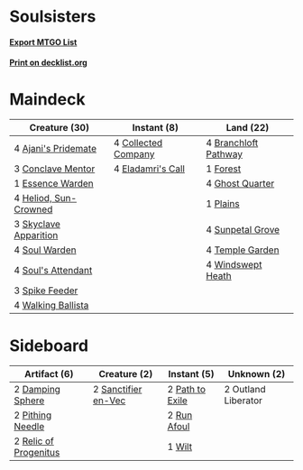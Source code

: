 # Soulsisters

#### [Export MTGO List](../collection/Soulsisters/Soulsisters.txt)
#### [Print on decklist.org](http://decklist.org/?deckmain=4%09Ajani's%20Pridemate%0A4%09Branchloft%20Pathway%0A4%09Collected%20Company%0A3%09Conclave%20Mentor%0A4%09Eladamri's%20Call%0A1%09Essence%20Warden%0A1%09Forest%0A4%09Ghost%20Quarter%0A4%09Heliod,%20Sun-Crowned%0A1%09Plains%0A3%09Skyclave%20Apparition%0A4%09Soul%20Warden%0A4%09Soul's%20Attendant%0A3%09Spike%20Feeder%0A4%09Sunpetal%20Grove%0A4%09Temple%20Garden%0A4%09Walking%20Ballista%0A4%09Windswept%20Heath&deckside=2%09Damping%20Sphere%0A2%09Outland%20Liberator%0A2%09Path%20to%20Exile%0A2%09Pithing%20Needle%0A2%09Relic%20of%20Progenitus%0A2%09Run%20Afoul%0A2%09Sanctifier%20en-Vec%0A1%09Wilt)
# Maindeck

|                                         Creature (30)                                          |                                         Instant (8)                                          |                                           Land (22)                                           |
|------------------------------------------------------------------------------------------------|----------------------------------------------------------------------------------------------|-----------------------------------------------------------------------------------------------|
|4 [Ajani's Pridemate](http://gatherer.wizards.com/Pages/Card/Details.aspx?multiverseid=376241)  |4 [Collected Company](http://gatherer.wizards.com/Pages/Card/Details.aspx?multiverseid=394519)|4 [Branchloft Pathway](http://gatherer.wizards.com/Pages/Card/Details.aspx?multiverseid=491909)|
|3 [Conclave Mentor](http://gatherer.wizards.com/Pages/Card/Details.aspx?multiverseid=485539)    |4 [Eladamri's Call](http://gatherer.wizards.com/Pages/Card/Details.aspx?multiverseid=442192)  |1 [Forest](http://gatherer.wizards.com/Pages/Card/Details.aspx?multiverseid=439860)            |
|1 [Essence Warden](http://gatherer.wizards.com/Pages/Card/Details.aspx?multiverseid=389505)     |                                                                                              |4 [Ghost Quarter](http://gatherer.wizards.com/Pages/Card/Details.aspx?multiverseid=389534)     |
|4 [Heliod, Sun-Crowned](http://gatherer.wizards.com/Pages/Card/Details.aspx?multiverseid=476269)|                                                                                              |1 [Plains](http://gatherer.wizards.com/Pages/Card/Details.aspx?multiverseid=439856)            |
|3 [Skyclave Apparition](http://gatherer.wizards.com/Pages/Card/Details.aspx?multiverseid=495603)|                                                                                              |4 [Sunpetal Grove](http://gatherer.wizards.com/Pages/Card/Details.aspx?multiverseid=420946)    |
|4 [Soul Warden](http://gatherer.wizards.com/Pages/Card/Details.aspx?multiverseid=129740)        |                                                                                              |4 [Temple Garden](http://gatherer.wizards.com/Pages/Card/Details.aspx?multiverseid=405112)     |
|4 [Soul's Attendant](http://gatherer.wizards.com/Pages/Card/Details.aspx?multiverseid=193499)   |                                                                                              |4 [Windswept Heath](http://gatherer.wizards.com/Pages/Card/Details.aspx?multiverseid=405115)   |
|3 [Spike Feeder](http://gatherer.wizards.com/Pages/Card/Details.aspx?multiverseid=21113)        |                                                                                              |                                                                                               |
|4 [Walking Ballista](http://gatherer.wizards.com/Pages/Card/Details.aspx?multiverseid=423848)   |                                                                                              |                                                                                               |


# Sideboard

|                                          Artifact (6)                                          |                                         Creature (2)                                         |                                       Instant (5)                                        |    Unknown (2)    |
|------------------------------------------------------------------------------------------------|----------------------------------------------------------------------------------------------|------------------------------------------------------------------------------------------|-------------------|
|2 [Damping Sphere](http://gatherer.wizards.com/Pages/Card/Details.aspx?multiverseid=443101)     |2 [Sanctifier en-Vec](http://gatherer.wizards.com/Pages/Card/Details.aspx?multiverseid=522103)|2 [Path to Exile](http://gatherer.wizards.com/Pages/Card/Details.aspx?multiverseid=220511)|2 Outland Liberator|
|2 [Pithing Needle](http://gatherer.wizards.com/Pages/Card/Details.aspx?multiverseid=129526)     |                                                                                              |2 [Run Afoul](http://gatherer.wizards.com/Pages/Card/Details.aspx?multiverseid=485524)    |                   |
|2 [Relic of Progenitus](http://gatherer.wizards.com/Pages/Card/Details.aspx?multiverseid=174824)|                                                                                              |1 [Wilt](http://gatherer.wizards.com/Pages/Card/Details.aspx?multiverseid=479696)         |                   |

